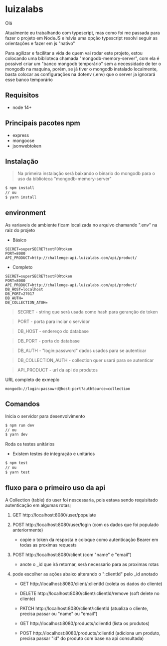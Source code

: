 # luizalabs

Olá

Atualmente eu trabalhando com typescript, mas como foi me passada para fazer o projeto em NodeJS e hávia uma opção typescript resolvi seguir as orientações e fazer em js "nativo"

Para agilizar e facilitar a vida de quem vai rodar este projeto, estou colocando uma biblioteca chamada "mongodb-memory-server", com ela é possivel criar um "banco mongodb temporário" sem a necessidade de ter o mongodb na maquina, porém, se já tiver o mongodb instalado localmente, basta colocar as configurações na dotenv (.env) que o server ja ignorará esse banco temporário

## Requisitos
* node 14+

## Principais pacotes npm
* express
* mongoose
* jsonwebtoken

## Instalação

>Na primeira instalação será baixando o binario do mongodb para o uso da biblioteca "mongodb-memory-server"

```sh
$ npm install
// ou
$ yarn install
```

## environment

As variaveis de ambiente ficam localizada no arquivo chamando ".env" na raiz do projeto

* Básico
```
SECRET=superSECRETtextFORtoken
PORT=8080
API_PRODUCT=http://challenge-api.luizalabs.com/api/product/
```
* Completo
```
SECRET=superSECRETtextFORtoken
PORT=8080
API_PRODUCT=http://challenge-api.luizalabs.com/api/product/
DB_HOST=localhost
DB_PORT=27017
DB_AUTH=
DB_COLLECTION_ATUH=
```

> SECRET - string que será usada como hash para geranção de token

> PORT - porta para inciar o servidor

> DB_HOST - endereço do database

> DB_PORT - porta do database

> DB_AUTH - "login:password" dados usados para se autenticar

> DB_COLLECTION_AUTH - collection quer usará para se autenticar

> API_PRODUCT - url da api de produtos

URL completo de exmeplo
```
mongodb://login:passowrd@host:port?authSource=collection
```

## Comandos

Inicia o servidor para desenvolvimento
```sh
$ npm run dev
// ou
$ yarn dev
```

Roda os testes unitários
- Existem testes de integração e unitários
```sh
$ npm test
// ou
$ yarn test
```

## fluxo para o primeiro uso da api

A Collection (table) do user foi nescessaria, pois estava sendo requisitado autenticação em algumas rotas;

1. GET http://localhost:8080/user/populate

2. POST http://localhost:8080/user/login (com os dados que foi populado anteriormente)
	* copie o token da resposta e coloque como autenticação Bearer em todas as proximas requests

3. POST http://localhost:8080/client (com "name" e "email")
	* anote o _id que irá retornar, será necessario para as proximas rotas

4. pode escolher as ações abaixo alterando o ":clientId" pelo _id anotado
	* GET http://localhost:8080/client/:clientId (coleta os dados do cliente)
	
	* DELETE http://localhost:8080/client/:clientId/remove (soft delete no cliente)
	
	* PATCH http://localhost:8080/client/:clientId (atualiza o cliente, 
	precisa passar ou "name" ou "email")
	
	* GET http://localhost:8080/products/:clientId (lista os produtos)
	
	* POST http://localhost:8080/products/:clientId (adiciona um produto, precisa passar "id" do produto com base na api consultada)
